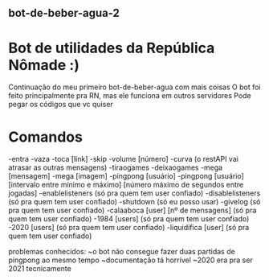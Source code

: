 ## bot-de-beber-agua-2

# Bot de utilidades da República Nômade :)

Continuação do meu primeiro bot-de-beber-agua com mais coisas
O bot foi feito principalmente pra RN, mas ele funciona em outros servidores
Pode pegar os códigos que vc quiser

# Comandos

-entra
-vaza
-toca [link]
-skip
-volume [número]
-curva (o restAPI vai atrasar as outras mensagens)
-tiraogames
-deixaogames
-mega [mensagem]
-mega [imagem]
-pingpong [usuário]
-pingpong [usuário] [intervalo entre mínimo e máximo] [número máximo de segundos entre jogadas]
-enablelisteners (só pra quem tem user confiado)
-disablelisteners (só pra quem tem user confiado)
-shutdown (só eu posso usar)
-givelog (só pra quem tem user confiado)
-calaaboca [user] [nº de mensagens] (só pra quem tem user confiado)
-1984 [users] (só pra quem tem user confiado)
-2020 [users] (só pra quem tem user confiado)
-liquidifica [user] (só pra quem tem user confiado)

problemas conhecidos:
~o bot não consegue fazer duas partidas de pingpong ao mesmo tempo 
~documentação tá horrível
~2020 era pra ser 2021 tecnicamente
